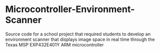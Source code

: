 # Microcontroller-Environment-Scanner
Source code for a school project that required students to develop an environment scanner that displays image space in real time through the Texas MSP EXP432E401Y ARM microcontroller
